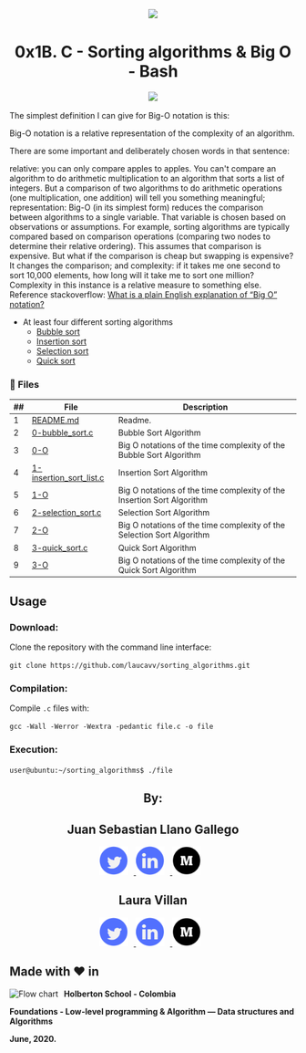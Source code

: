 <p align="center">
  <img src="https://www.holbertonschool.com/holberton-logo.png" width="360"/>
 
 <h1 align="center">0x1B. C - Sorting algorithms & Big O - Bash</h1>
</p>

<p align="center">
  <img src="https://i.stack.imgur.com/WcBRI.png" width="360"/>
</p>
<p>
 The simplest definition I can give for Big-O notation is this:

Big-O notation is a relative representation of the complexity of an algorithm.

There are some important and deliberately chosen words in that sentence:

relative: you can only compare apples to apples. You can't compare an algorithm to do arithmetic multiplication to an algorithm that sorts a list of integers. But a comparison of two algorithms to do arithmetic operations (one multiplication, one addition) will tell you something meaningful;
representation: Big-O (in its simplest form) reduces the comparison between algorithms to a single variable. That variable is chosen based on observations or assumptions. For example, sorting algorithms are typically compared based on comparison operations (comparing two nodes to determine their relative ordering). This assumes that comparison is expensive. But what if the comparison is cheap but swapping is expensive? It changes the comparison; and
complexity: if it takes me one second to sort 10,000 elements, how long will it take me to sort one million? Complexity in this instance is a relative measure to something else.
<br />
Reference stackoverflow: [What is a plain English explanation of “Big O” notation? ](https://stackoverflow.com/questions/487258/what-is-a-plain-english-explanation-of-big-o-notation)
</p>



* At least four different sorting algorithms
  * [Bubble sort](https://www.geeksforgeeks.org/bubble-sort/)
  * [Insertion sort](https://www.geeksforgeeks.org/insertion-sort/)
  * [Selection sort](https://www.geeksforgeeks.org/selection-sort/)
  * [Quick sort](https://www.geeksforgeeks.org/quick-sort/)


### :file_folder: Files 

##|File|Description
---|---|---
1|[README.md](./README.md)|Readme.
2|[0-bubble_sort.c](./0-bubble_sort.c)|Bubble Sort Algorithm 
3|[0-O](./0-O)|Big O notations of the time complexity of the Bubble Sort Algorithm
4|[1-insertion_sort_list.c](./1-insertion_sort_list.c)|Insertion Sort Algorithm
5|[1-O](./1-O)|Big O notations of the time complexity of the Insertion Sort Algorithm
6|[2-selection_sort.c](./2-selection_sort.c)|Selection Sort Algorithm
7|[2-O](./2-O)|Big O notations of the time complexity of the Selection Sort Algorithm
8|[3-quick_sort.c](./3-quick_sort.c)|Quick Sort Algorithm
9|[3-O](./3-O)|Big O notations of the time complexity of the Quick Sort Algorithm

## Usage

### Download:

Clone the repository with the command line interface:

`git clone https://github.com/laucavv/sorting_algorithms.git`

### Compilation:

Compile `.c` files with:

`gcc -Wall -Werror -Wextra -pedantic file.c -o file`

### Execution:

`user@ubuntu:~/sorting_algorithms$ ./file`

<p align="center">
    <h2 align="center">By:</h2>
    <h2 align="center">Juan Sebastian Llano Gallego</h2>
      <p align="center">
        <a href="https://twitter.com/llanoJS" target="_blank">
            <img alt="twitter_page" src="https://raw.githubusercontent.com/EckoJuan/Readme_template/master/images/twitter.png" style="float: center; margin-right: 10px" height="50" width="50">
        </a>
        <a href="https://www.linkedin.com/in/juansllano/" target="_blank">
            <img alt="linkedin_page" src="https://raw.githubusercontent.com/EckoJuan/Readme_template/master/images/linkedin.png" style="float: center; margin-right: 10px" height="50"  width="50">
        </a>
        <a href="https://medium.com/@juanllano93" target="_blank">
            <img alt="medium_page" src="https://raw.githubusercontent.com/EckoJuan/Readme_template/master/images/medium.png" style="float: center; margin-right: 10px" height="50" width="50">
        </a>
  <h2 align="center">Laura Villan</h2>
      <p align="center">
        <a href="https://twitter.com/laucavv23" target="_blank">
            <img alt="twitter_page" src="https://raw.githubusercontent.com/EckoJuan/Readme_template/master/images/twitter.png" style="float: center; margin-right: 10px" height="50" width="50">
        </a>
        <a href="https://www.linkedin.com/in/laura-camila-villan-vinasco-97a1b61a1/" target="_blank">
            <img alt="linkedin_page" src="https://raw.githubusercontent.com/EckoJuan/Readme_template/master/images/linkedin.png" style="float: center; margin-right: 10px" height="50"  width="50">
        </a>
        <a href="https://medium.com/@laucavv23" target="_blank">
            <img alt="medium_page" src="https://raw.githubusercontent.com/EckoJuan/Readme_template/master/images/medium.png" style="float: center; margin-right: 10px" height="50" width="50">
        </a>
      </p>
</p>

## Made with :heart: in
<img src="https://www.holbertonschool.com/holberton-logo.png"
     alt="Flow chart"
     style="float: left; margin-right: 10px;">

__Holberton School - Colombia__

__Foundations - Low-level programming & Algorithm ― Data structures and Algorithms__

__June, 2020.__
